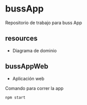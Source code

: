 # bussApp
Repositorio de trabajo para buss App

## resources
* Diagrama de dominio

## bussAppWeb
* Aplicación web

Comando para correr la app

``npm start ``
